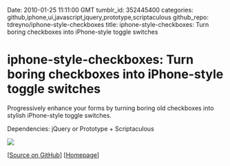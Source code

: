Date: 2010-01-25 11:11:00 GMT
tumblr_id: 352445400
categories: github,iphone,ui,javascript,jquery,prototype,scriptaculous
github_repo: tdreyno/iphone-style-checkboxes
title: iphone-style-checkboxes: Turn boring checkboxes into iPhone-style toggle switches

# iphone-style-checkboxes: Turn boring checkboxes into iPhone-style toggle switches

Progressively enhance your forms by turning boring old checkboxes into stylish iPhone-style toggle switches.

Dependencies: jQuery or Prototype + Scriptaculous

<a href="http://github.com/tdreyno/iphone-style-checkboxes"><img src="http://farm3.static.flickr.com/2690/4303605014_8f06e61c85_o.jpg" /></a>

[[Source on GitHub](http://github.com/tdreyno/iphone-style-checkboxes)] [[Homepage](http://tdreyno.github.com/iphone-style-checkboxes/)]
